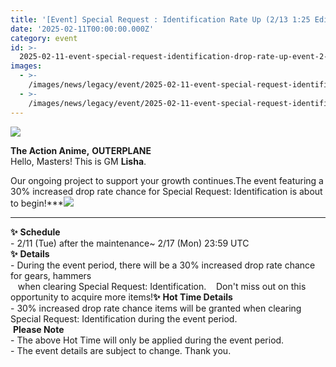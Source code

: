 ```yaml
---
title: '[Event] Special Request : Identification Rate Up (2/13 1:25 Edited)'
date: '2025-02-11T00:00:00.000Z'
category: event
id: >-
  2025-02-11-event-special-request-identification-drop-rate-up-event-2-13-1-25-edited
images:
  - >-
    /images/news/legacy/event/2025-02-11-event-special-request-identification-drop-rate-up-event-2-13-1-25-edited/91d0afb5a7d7402e9cac5d31b5151583.webp
  - >-
    /images/news/legacy/event/2025-02-11-event-special-request-identification-drop-rate-up-event-2-13-1-25-edited/873ade4dc0c84cb085fcd2993011ba25.webp
---
```


![](/images/news/legacy/event/2025-02-11-event-special-request-identification-drop-rate-up-event-2-13-1-25-edited/91d0afb5a7d7402e9cac5d31b5151583.webp)  

**The Action Anime,** **OUTERPLANE**  
Hello, Masters! This is GM **Lisha**.  
  
Our ongoing project to support your growth continues.The event featuring a 30% increased drop rate chance for Special Request: Identification is about to begin!***![](/images/news/legacy/event/2025-02-11-event-special-request-identification-drop-rate-up-event-2-13-1-25-edited/873ade4dc0c84cb085fcd2993011ba25.webp)  
***  
**✨** **Schedule**  
\- 2/11 (Tue) after the maintenance~ 2/17 (Mon) 23:59 UTC  
**✨** **Details**  
\- During the event period, there will be a 30% increased drop rate chance for gears, hammers  
   when clearing Special Request: Identification.    Don't miss out on this opportunity to acquire more items!**✨** **Hot Time Details**  
\- 30% increased drop rate chance items will be granted when clearing Special Request: Identification during the event period.  
 **Please Note**  
\- The above Hot Time will only be applied during the event period.  
\- The event details are subject to change. Thank you.
